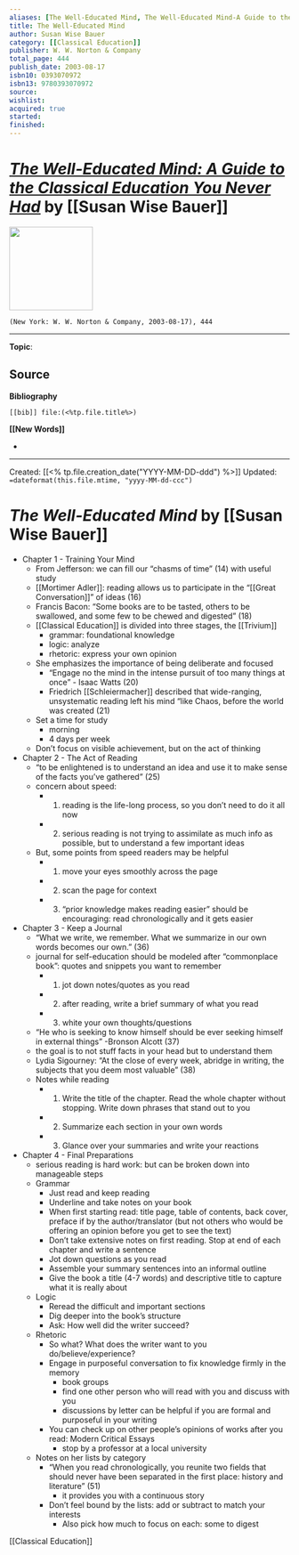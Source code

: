 ```yaml
---
aliases: [The Well-Educated Mind, The Well-Educated Mind-A Guide to the Classical Education You Never Had]
title: The Well-Educated Mind
author: Susan Wise Bauer
category: [[Classical Education]]
publisher: W. W. Norton & Company
total_page: 444
publish_date: 2003-08-17
isbn10: 0393070972
isbn13: 9780393070972
source: 
wishlist: 
acquired: true
started: 
finished: 
---
```

# *[The Well-Educated Mind: A Guide to the Classical Education You Never Had]()* by [[Susan Wise Bauer]]

<img src="http://books.google.com/books/content?id=7T-1jnYgIWUC&printsec=frontcover&img=1&zoom=1&edge=curl&source=gbs_api" width=150>

`(New York: W. W. Norton & Company, 2003-08-17), 444`



--- 
**Topic**: 

**Source**
- 

**Bibliography**

```query
[[bib]] file:(<%tp.file.title%>)
```
 

**[[New Words]]**

- 

---
Created: [[<% tp.file.creation_date("YYYY-MM-DD-ddd") %>]]
Updated: `=dateformat(this.file.mtime, "yyyy-MM-dd-ccc")`
# *The Well-Educated Mind* by [[Susan Wise Bauer]]

* Chapter 1 - Training Your Mind
    * From Jefferson: we can fill our “chasms of time” (14) with useful study
    * [[Mortimer Adler]]: reading allows us to participate in the “[[Great Conversation]]” of ideas (16)
    * Francis Bacon: “Some books are to be tasted, others to be swallowed, and some few to be chewed and digested” (18)
    * [[Classical Education]] is divided into three stages, the [[Trivium]]
        * grammar: foundational knowledge
        * logic: analyze
        * rhetoric: express your own opinion
    * She emphasizes the importance of being deliberate and focused
        * “Engage no the mind in the intense pursuit of too many things at once” - Isaac Watts (20)
        * Friedrich [[Schleiermacher]] described that wide-ranging, unsystematic reading left his mind “like Chaos, before the world was created (21)
    * Set a time for study
        * morning
        * 4 days per week
    * Don’t focus on visible achievement, but on the act of thinking
* Chapter 2 - The Act of Reading
    * “to be enlightened is to understand an idea and use it to make sense of the facts you’ve gathered” (25)
    * concern about speed:
        * 1. reading is the life-long process, so you don’t need to do it all now
        * 2. serious reading is not trying to assimilate as much info as possible, but to understand a few important ideas
    * But, some points from speed readers may be helpful
        * 1. move your eyes smoothly across the page
        * 2. scan the page for context
        * 3. “prior knowledge makes reading easier” should be encouraging: read chronologically and it gets easier
* Chapter 3 - Keep a Journal
    * “What we write, we remember. What we summarize in our own words becomes our own.” (36)
    * journal for self-education should be modeled after “commonplace book”: quotes and snippets you want to remember
        * 1. jot down notes/quotes as you read
        * 2. after reading, write a brief summary of what you read
        * 3. white your own thoughts/questions
    * “He who is seeking to know himself should be ever seeking himself in external things” -Bronson Alcott (37)
    * the goal is to not stuff facts in your head but to understand them
    * Lydia Sigourney: “At the close of every week, abridge in writing, the subjects that you deem most valuable” (38)
    * Notes while reading
        * 1. Write the title of the chapter. Read the whole chapter without stopping. Write down phrases that stand out to you
        * 2. Summarize each section in your own words
        * 3. Glance over your summaries and write your reactions
* Chapter 4 - Final Preparations
    * serious reading is hard work: but can be broken down into manageable steps
    * Grammar
        * Just read and keep reading
        * Underline and take notes on your book
        * When first starting read: title page, table of contents, back cover, preface if by the author/translator (but not others who would be offering an opinion before you get to see the text)
        * Don’t take extensive notes on first reading. Stop at end of each chapter and write a sentence
        * Jot down questions as you read
        * Assemble your summary sentences into an informal outline
        * Give the book a title (4-7 words) and descriptive title to capture what it is really about
    * Logic
        * Reread the difficult and important sections
        * Dig deeper into the book’s structure
        * Ask: How well did the writer succeed?
    * Rhetoric
        * So what? What does the writer want to you do/believe/experience?
        * Engage in purposeful conversation to fix knowledge firmly in the memory
            * book groups
            * find one other person who will read with you and discuss with you
            * discussions by letter can be helpful if you are formal and purposeful in your writing
        * You can check up on other people’s opinions of works after you read: Modern Critical Essays
            * stop by a professor at a local university
    * Notes on her lists by category
        * “When you read chronologically, you reunite two fields that should never have been separated in the first place: history and literature” (51)
            * it provides you with a continuous story
        * Don’t feel bound by the lists: add or subtract to match your interests
            * Also pick how much to focus on each: some to digest

[[Classical Education]]
